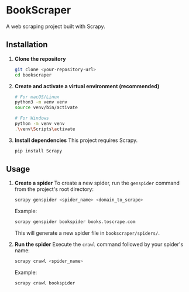 # BookScraper

A web scraping project built with Scrapy.

## Installation

1.  **Clone the repository**
    ```sh
    git clone <your-repository-url>
    cd bookscraper
    ```

2.  **Create and activate a virtual environment (recommended)**
    ```sh
    # For macOS/Linux
    python3 -m venv venv
    source venv/bin/activate

    # For Windows
    python -m venv venv
    .\venv\Scripts\activate
    ```

3.  **Install dependencies**
    This project requires Scrapy.
    ```sh
    pip install Scrapy
    ```

## Usage

1.  **Create a spider**
    To create a new spider, run the `genspider` command from the project's root directory:
    ```sh
    scrapy genspider <spider_name> <domain_to_scrape>
    ```
    Example:
    ```sh
    scrapy genspider bookspider books.toscrape.com
    ```
    This will generate a new spider file in `bookscraper/spiders/`.

2.  **Run the spider**
    Execute the `crawl` command followed by your spider's name:
    ```sh
    scrapy crawl <spider_name>
    ```
    Example:
    ```sh
    scrapy crawl bookspider
    ```
